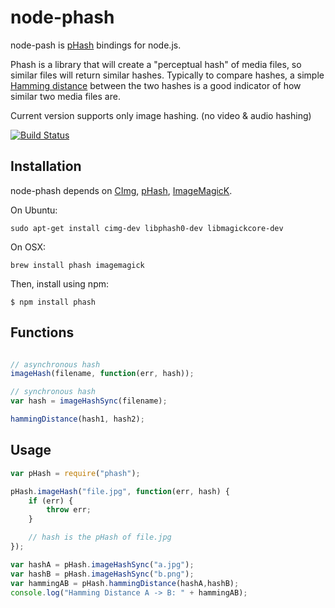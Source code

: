 # node-phash

  node-pash is [pHash](http://www.phash.org/) bindings for node.js.

  Phash is a library that will create a "perceptual hash" of media files, so similar files will return similar hashes. Typically to compare hashes, 
  a simple [Hamming distance](http://en.wikipedia.org/wiki/Hamming_distance) between the two hashes is a good indicator of how similar two
  media files are.

  Current version supports only image hashing. (no video & audio hashing)
  
  [![Build Status](https://travis-ci.org/aaronm67/node-phash.png?branch=master)](https://travis-ci.org/aaronm67/node-phash)

## Installation

node-phash depends on  [CImg](http://cimg.sourceforge.net/), [pHash](http://www.phash.org/), [ImageMagicK](http://www.imagemagick.org/).

On Ubuntu:

    sudo apt-get install cimg-dev libphash0-dev libmagickcore-dev

On OSX:

    brew install phash imagemagick

Then, install using npm:

    $ npm install phash

## Functions

```js

// asynchronous hash
imageHash(filename, function(err, hash));

// synchronous hash
var hash = imageHashSync(filename);

hammingDistance(hash1, hash2);
```

## Usage

```js
var pHash = require("phash");

pHash.imageHash("file.jpg", function(err, hash) {
    if (err) {
        throw err;
    }

    // hash is the pHash of file.jpg
});

var hashA = pHash.imageHashSync("a.jpg");
var hashB = pHash.imageHashSync("b.png");
var hammingAB = pHash.hammingDistance(hashA,hashB);
console.log("Hamming Distance A -> B: " + hammingAB);
```
